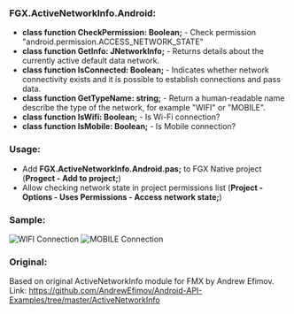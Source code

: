 ### FGX.ActiveNetworkInfo.Android:

 - **class function CheckPermission: Boolean;** - Check permission "android.permission.ACCESS_NETWORK_STATE"
 - **class function GetInfo: JNetworkInfo;** - Returns details about the currently active default data network.
 - **class function IsConnected: Boolean;** - Indicates whether network connectivity exists and it is possible to establish connections and pass data.
 - **class function GetTypeName: string;** - Return a human-readable name describe the type of the network, for example "WIFI" or "MOBILE".
 - **class function IsWifi: Boolean;** - Is Wi-Fi connection?
 - **class function IsMobile: Boolean;** - Is Mobile connection?
 
 ### Usage:
 
 - Add **FGX.ActiveNetworkInfo.Android.pas;** to FGX Native project (**Progect - Add to project;**)
 - Allow checking network state in project permissions list (**Project - Options - Uses Permissions - Access network state;**)
 
 ### Sample:
 ![WIFI Connection](https://github.com/sinuke/FGX.ActiveNetworkInfo/blob/master/scr01.png)
 ![MOBILE Connection](https://github.com/sinuke/FGX.ActiveNetworkInfo/blob/master/scr02.png)
 
### Original:
Based on original ActiveNetworkInfo module for FMX by Andrew Efimov. Link: https://github.com/AndrewEfimov/Android-API-Examples/tree/master/ActiveNetworkInfo
